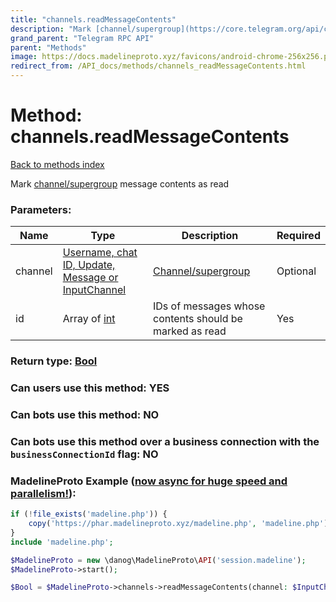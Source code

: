 ```yaml
---
title: "channels.readMessageContents"
description: "Mark [channel/supergroup](https://core.telegram.org/api/channel) message contents as read"
grand_parent: "Telegram RPC API"
parent: "Methods"
image: https://docs.madelineproto.xyz/favicons/android-chrome-256x256.png
redirect_from: /API_docs/methods/channels_readMessageContents.html
---
```

# Method: channels.readMessageContents
[Back to methods index](index.html)



Mark [channel/supergroup](https://core.telegram.org/api/channel) message contents as read

### Parameters:

| Name     |    Type       | Description | Required |
|----------|---------------|-------------|----------|
|channel|[Username, chat ID, Update, Message or InputChannel](/API_docs/types/InputChannel.html) | [Channel/supergroup](https://core.telegram.org/api/channel) | Optional|
|id|Array of [int](/API_docs/types/int.html) | IDs of messages whose contents should be marked as read | Yes|


### Return type: [Bool](/API_docs/types/Bool.html)

### Can users use this method: **YES**


### Can bots use this method: **NO**


### Can bots use this method over a business connection with the `businessConnectionId` flag: **NO**


### MadelineProto Example ([now async for huge speed and parallelism!](https://docs.madelineproto.xyz/docs/ASYNC.html)):


```php
if (!file_exists('madeline.php')) {
    copy('https://phar.madelineproto.xyz/madeline.php', 'madeline.php');
}
include 'madeline.php';

$MadelineProto = new \danog\MadelineProto\API('session.madeline');
$MadelineProto->start();

$Bool = $MadelineProto->channels->readMessageContents(channel: $InputChannel, id: [$int, $int], );
```

